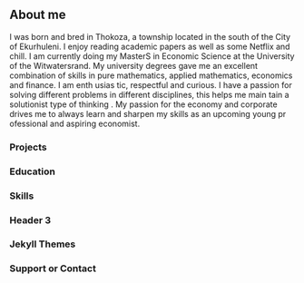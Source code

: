 ## About me
I was born and bred in Thokoza, a township located in the south of the City of Ekurhuleni. I enjoy reading academic papers as well as 
some Netflix and chill. I am currently doing my MasterS in Economic Science at the University of the Witwatersrand. 
My university degrees gave me an excellent combination of skills in pure mathematics, applied mathematics,
economics and finance. I am enth
usias
tic, respectful and curious.
I have a
passion for solving different problems in different disciplines, this helps me main
tain a solutionist type of thinking
. My passion for the economy and
corporate drives me to always learn and sharpen my skills as an upcoming young pr
ofessional
and aspiring economist.



### Projects



### Education
### Skills
### Header 3





### Jekyll Themes


### Support or Contact


